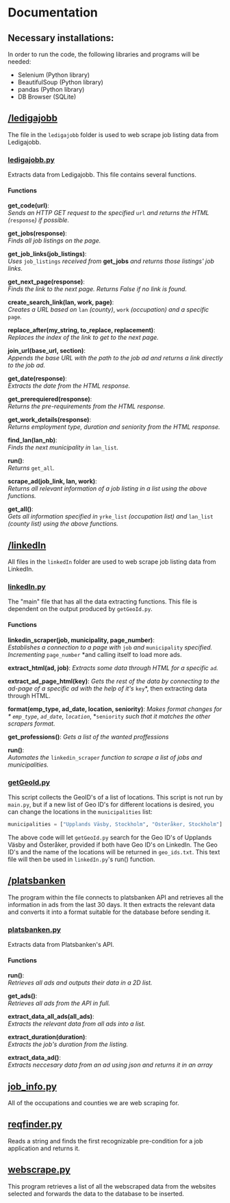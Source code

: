 # Documentation

## Necessary installations:  
In order to run the code, the following libraries and programs will be needed:  
 - Selenium (Python library)
 - BeautifulSoup (Python library)
 - pandas (Python library)
 - DB Browser (SQLite)


## [/ledigajobb](https://github.com/DiaHassan/II1305-Team-Echo/tree/main/Project/code/ledigajobb)
The file in the ```ledigajobb``` folder is used to web scrape job listing data from Ledigajobb.  

### [ledigajobb.py](https://github.com/DiaHassan/II1305-Team-Echo/blob/main/Project/code/ledigajobb/ledigajobb.py)
Extracts data from Ledigajobb. This file contains several functions.

#### Functions
**get_code(url)**:  
*Sends an HTTP GET request to the specified* ```url``` *and returns the HTML (*```response```*) if possible.*  

**get_jobs(response)**:  
*Finds all job listings on the page.*  

**get_job_links(job_listings)**:  
*Uses* ```job_listings``` *received from* **get_jobs** *and returns those listings' job links.*  

**get_next_page(response)**:  
*Finds the link to the next page. Returns False if no link is found.*  

**create_search_link(lan, work, page)**:  
*Creates a URL based on* ```lan``` *(county)*, ```work``` *(occupation) and a specific* ```page```*.*  

**replace_after(my_string, to_replace, replacement)**:  
*Replaces the index of the link to get to the next page.*  

**join_url(base_url, section)**:  
*Appends the base URL with the path to the job ad and returns a link directly to the job ad.*  

**get_date(response)**:  
*Extracts the date from the HTML response.*  

**get_prerequiered(response)**:  
*Returns the pre-requirements from the HTML response.*  

**get_work_details(response)**:  
*Returns employment type, duration and seniority from the HTML response.*  

**find_lan(lan_nb)**:  
*Finds the next municipality in* ```lan_list```*.*  

**run()**:  
*Returns* ```get_all```*.*  

**scrape_ad(job_link, lan, work)**:  
*Returns all relevant information of a job listing in a list using the above functions.*  

**get_all()**:  
*Gets all information specified in* ```yrke_list``` *(occupation list) and* ```lan_list``` *(county list) using the above functions.*


## [/linkedIn](https://github.com/DiaHassan/II1305-Team-Echo/tree/main/Project/code/linkedIn)
All files in the ```linkedIn``` folder are used to web scrape job listing data from LinkedIn.  

### [linkedIn.py](https://github.com/DiaHassan/II1305-Team-Echo/blob/main/Project/code/linkedIn/linkedIn.py)
The "main" file that has all the data extracting functions. This file is dependent on the output produced by ```getGeoId.py```.

#### Functions
**linkedin_scraper(job, municipality, page_number)**:  
*Establishes a connection to a page with* ```job``` *and* ```municipality``` *specified. Incrementing* ```page_number``` *and calling itself to load more ads.

**extract_html(ad, job)**:
*Extracts some data through HTML for a specific ```ad```.*

**extract_ad_page_html(key)**:
*Gets the rest of the data by connecting to the ad-page of a specific ad with the help of it's* ```key```*, then extracting data through HTML.

**format(emp_type, ad_date, location, seniority)**:
*Makes format changes for * ```emp_type```*, *```ad_date```*, *```location```*, *```seniority``` *such that it matches the other scrapers format.*

**get_professions()**:
*Gets a list of the wanted proffessions*

**run()**:  
*Automates the* ```linkedin_scraper``` *function to scrape a list of jobs and municipalities.*

### [getGeoId.py](https://github.com/DiaHassan/II1305-Team-Echo/blob/main/Project/code/linkedIn/getGeoId.py)
This script collects the GeoID's of a list of locations. This script is not run by ```main.py```, but if a new list of Geo ID's for different locations is desired, you can change the locations in the ```municipalities``` list:  
```python
municipalities = ["Upplands Väsby, Stockholm", "Österåker, Stockholm"]
```
The above code will let ```getGeoId.py``` search for the Geo ID's of Upplands Väsby and Österåker, provided if both have Geo ID's on LinkedIn. The Geo ID's and the name of the locations will be returned in ```geo_ids.txt```. This text file will then be used in ```linkedIn.py```'s run() function.


## [/platsbanken](https://github.com/DiaHassan/II1305-Team-Echo/tree/main/Project/code/platsbanken)
The program within the file connects to platsbanken API and retrieves all the information in ads from the last 30 days. It then extracts the relevant data and converts it into a format suitable for the database before sending it.  


### [platsbanken.py](https://github.com/DiaHassan/II1305-Team-Echo/blob/main/Project/code/platsbanken/platsbanken.py)
Extracts data from Platsbanken's API.

#### Functions
**run()**:  
*Retrieves all ads and outputs their data in a 2D list.*  

**get_ads()**:  
*Retrieves all ads from the API in full.*  

**extract_data_all_ads(all_ads)**:  
*Extracts the relevant data from all ads into a list.*  

**extract_duration(duration)**:  
*Extracts the job's duration from the listing.*  

**extract_data_ad()**:  
*Extracts neccesary data from an ad using json and returns it in an array*  


## [job_info.py](https://github.com/DiaHassan/II1305-Team-Echo/blob/main/Project/code/job_info.py)  
All of the occupations and counties we are web scraping for.


## [reqfinder.py](https://github.com/DiaHassan/II1305-Team-Echo/tree/main/Project/code/reqfinder.py)
Reads a string and finds the first recognizable pre-condition for a job application and returns it.  


## [webscrape.py](https://github.com/DiaHassan/II1305-Team-Echo/blob/main/Project/code/webscrape.py)
This program retrieves a list of all the webscraped data from the websites selected and forwards the data to the database to be inserted.  

